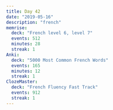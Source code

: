 ```yaml
---
title: Day 42
date: "2019-05-16"
description: "french"
memrise:
  deck: "French level 6, level 7"
  events: 512
  minutes: 28
  streak: 1
Anki:
  deck: "5000 Most Common French Words"
  events: 165
  minutes: 12
  streak: 1
ClozeMaster:
  deck: "French Fluency Fast Track"
  events: 912
  streak: 1
---
```


